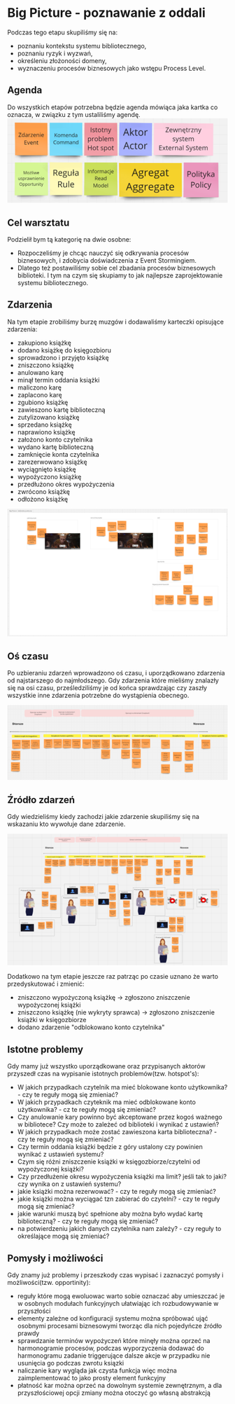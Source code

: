 # Big Picture - poznawanie z oddali
Podczas tego etapu skupiliśmy się na:
- poznaniu kontekstu systemu bibliotecznego,
- poznaniu ryzyk i wyzwań,
- określeniu złożoności domeny,
- wyznaczeniu procesów biznesowych jako wstępu Process Level.

## Agenda
Do wszystkich etapów potrzebna będzie agenda mówiąca jaka kartka co oznacza, w związku z tym ustaliliśmy agendę.
![agenda.png](../../../assets/agenda.png)

## Cel warsztatu
Podzielił bym tą kategorię na dwie osobne:
 - Rozpoczeliśmy je chcąc nauczyć się odkrywania procesów biznesowych, i zdobycia doświadczenia z Event Stormingiem.
 - Dlatego też postawiliśmy sobie cel zbadania procesów biznesowych biblioteki. I tym na czym się skupiamy to jak najlepsze zaprojektowanie systemu bibliotecznego.

## Zdarzenia
Na tym etapie zrobiliśmy burzę muzgów i dodawaliśmy karteczki opisujące zdarzenia:
 - zakupiono książkę
 - dodano książkę do księgozbioru
 - sprowadzono i przyjęto książkę
 - zniszczono książkę
 - anulowano karę
 - minął termin oddania książki
 - maliczono karę
 - zaplacono karę
 - zgubiono książkę
 - zawieszono kartę biblioteczną
 - zutylizowano książkę
 - sprzedano książkę
 - naprawiono książkę
 - założono konto czytelnika
 - wydano kartę biblioteczną
 - zamknięcie konta czytelnika
 - zarezerwowano książkę
 - wyciągnięto książkę
 - wypożyczono książkę
 - przedłużono okres wypożyczenia
 - zwrócono książkę
 - odłożono książkę

![bigpicture_events_pl.png](../../../assets/bigpicture_events_pl.png)

## Oś czasu
Po uzbieraniu zdarzeń wprowadzono oś czasu, i uporządkowano zdarzenia od najstarszego do najmłodszego.
Gdy zdarzenia które mieliśmy znalazły się na osi czasu, prześledziliśmy je od końca sprawdzając czy zaszły wszystkie inne zdarzenia potrzebne do wystąpienia obecnego.


![bigpicture_timeline_pl.png](../../../assets/bigpicture_timeline_pl.png)

## Źródło zdarzeń
Gdy wiedzieliśmy kiedy zachodzi jakie zdarzenie skupiliśmy się na wskazaniu kto wywołuje dane zdarzenie.

![bigpicture_actors_pl.png](../../../assets/bigpicture_actors_pl.png)

Dodatkowo na tym etapie jeszcze raz patrząc po czasie uznano że warto przedyskutować i zmienić:
 - zniszczono wypożyczoną książkę -> zgłoszono zniszczenie wypożyczonej książki
 - zniszczono książkę (nie wykryty sprawca) -> zgłoszono zniszczenie książki w księgozbiorze
 - dodano zdarzenie "odblokowano konto czytelnika"

## Istotne problemy
Gdy mamy już wszystko uporządkowane oraz przypisanych aktorów przyszedł czas na wypisanie istotnych problemów(tzw. hotspot's):
 - W jakich przypadkach czytelnik ma mieć blokowane konto użytkownika? - czy te reguły mogą się zmieniać?
 - W jakich przypadkach czyteknik ma mieć odblokowane konto użytkownika? - cz te reguły mogą się zmieniać?
 - Czy anulowanie kary powinno być akceptowane przez kogoś ważnego w bibliotece? Czy może to zależeć od biblioteki i wynikać z ustawień?
 - W jakich przypadkach może zostać zawieszona karta biblioteczna? - czy te reguły mogą się zmieniać?
 - Czy termin oddania książki będzie z góry ustalony czy powinien wynikać z ustawień systemu?
 - Czym się różni zniszczenie książki w księgozbiorze/czytelni od wypożyczonej książki?
 - Czy przedłużenie okresu wypożyczenia książki ma limit? jeśli tak to jaki? czy wynika on z ustawień systemu?
 - jakie książki można rezerwować? - czy te reguły mogą się zmieniać?
 - jakie książki można wyciągać tzn zabierać do czytelni? - czy te reguły mogą się zmieniać?
 - jakie warunki muszą być spełnione aby można było wydać kartę biblioteczną? - czy te reguły mogą się zmieniać?
 - na potwierdzeniu jakich danych czytelnika nam zależy? - czy reguły to określające mogą się zmieniać?

## Pomysły i możliwości
Gdy znamy już problemy i przeszkody czas wypisać i zaznaczyć pomysły i możliwości(tzw. opportinity):
 - reguły które mogą ewoluowac warto sobie oznaczać aby umieszczać je w osobnych modułach funkcyjnych ułatwiając ich rozbudowywanie w przyszłości
 - elementy zależne od konfiguracji systemu można spróbować ująć osobnymi procesami biznesowymi tworząc dla nich pojedyńcze źródło prawdy
 - sprawdzanie terminów wypożyczeń które minęły można oprzeć na harmonogramie procesów, podczas wyporzyczenia dodawać do harmonogramu zadanie triggerujące dalsze akcje w przypadku nie usunięcia go podczas zwrotu ksiązki
 - naliczanie kary wygląda jak czysta funkcja więc można zaimplementować to jako prosty element funkcyjny
 - płatność kar można oprzeć na dowolnym systemie zewnętrznym, a dla przyszłościowej opcji zmiany można otoczyć go własną abstrakcją